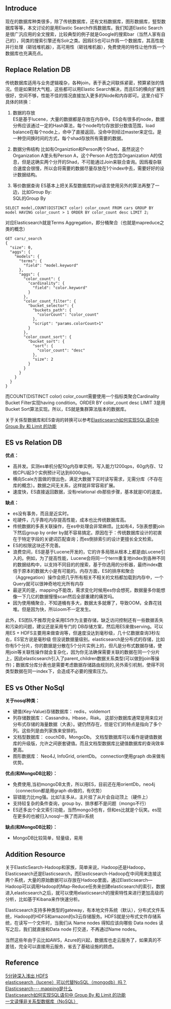 Introduce
---------
现在的数据库种类很多，除了传统数据库，还有文档数据库，图形数据库，竪型数据库等等，本文讨论的是用Elastic Search作爲数据库。我们知道Elastic Search是很广汎应用的全文搜索，比较典型的例子就是Google的搜索bar（当然人家有自己的），同类的搜索引擎还有Solr之类。因爲ES也可以作爲一个数据库，其高性能并行处理（砸钱堆机器），高可用性（砸钱堆机器），免费使用的特性让他作爲一个数据库也充满亮点。

Replace Relation DB
-------------------
传统数据库适用与业务逻辑複杂，各种join，表于表之间联係紧密，预算紧张的情况。但是如果财大气粗，这些都可以用Elastic Search解决，而且ES的横向扩展性很好，空间不够，性能不佳的情况直接加入更多的Node和内存即可。这里介绍下具体的转换：

1. 数据的存放  
ES是基于lucene，大量的数据都是存放在内存中。ES会有很多的node，数据分佈应该通过一定的Hash算法，每个node均匀存放部分数值范围，load balance在每个node上，命中了直接返回，没命中则经过master来定位。是一种空间换时间的方式，每个shad存放所有需要的数据。

2. 数据分佈结构
比如有Organiztion和Person两个Shad，虽然说这个Organization A里头有Person A，这个Person A也包含Organization A的信息，但是这确实两个分开的Shad，不可能通过Join来联合查询。因爲複杂联合速度会很慢，所以会将需要的数据尽量存放在1个index中去，需要好好的设计数据结构。

3. 等价数据查询
ES基本上把关系型数据库的sql语言使用另外的算法再整了一边，比如Group By:  
SQL的Group By
```
SELECT model,COUNT(DISTINCT color) color_count FROM cars GROUP BY model HAVING color_count > 1 ORDER BY color_count desc LIMIT 2;
```
对应Elasticsearch就是Terms Aggregation，即分桶聚合（也就是mapreduce之类的概念）
```
GET cars/_search
{
  "size": 0,
  "aggs": {
    "models": {
      "terms": {
        "field": "model.keyword"
      },
      "aggs": {
        "color_count": {
          "cardinality": {
            "field": "color.keyword"
          }
        },
        "color_count_filter": {
          "bucket_selector": {
            "buckets_path": {
              "colorCount": "color_count"
            },
            "script": "params.colorCount>1"
          }
        },
        "color_count_sort": {
          "bucket_sort": {
            "sort": {
              "color_count": "desc"
            },
            "size": 2
          }
        }
      }
    }
  }
}
```
而COUNT(DISTINCT color) color_count需要使用一个指标类聚合Cardinality Bucket Filter实现having condition。ORDER BY color_count desc LIMIT 3是用Bucket Sort算法实现。所以，ES就是集群算法版本的数据库。 
 
关于关係型数据库和ES查询的转换可以参考[Elasticsearch如何实现SQL语句中 Group By 和 Limit 的功能](https://segmentfault.com/a/1190000014946753)

ES vs Relation DB
-----------------
__优点：__  
* 高并发。实测es单机分配10g内存单实例，写入能力1200qps，60g内存、12核CPU起3个实例预计可达到6000qps。 
* 横向Scale方面做的很出色，满足大数据下实时读写需求，无需分库（不存在库的概念）。数据之间无关系，这样就非常容易扩展。
* 速度快，ES直接返回数据，没有relational db那些步骤，基本就是IO的速度。

__缺点：__  
* es没有事务，而且是近实时。
* 吃硬件，几乎靠吃内存提高性能，成本也比传统数据库高。
* 传统数据的多表关联操作，在es中处理会非常麻烦。比如有4，5张表想要join下然后group by order by就不容易搞定。原因在于：传统数据库设计的初衷在于特定字段的关键词匹配查询；而es倒排索引的设计更擅长全文检索。
* ES的权限这块还不完善。
* 浪费空间，ES是基于Lucene开发的，它的许多局限从根本上都是由Lucene引入的。例如，为了提高性能，Lucene会将同一个term重复地index到各种不同的数据结构中，以支持不同目的的搜索，基于你选用的分析器，最终index数倍于原本的数据大小是有可能的。内存方面，ES的排序和聚合（Aggregation）操作会把几乎所有相关不相关的文档都加载到内存中，一个Query就可以很神奇地吃光所有内存
* 最逆天的是，mapping不能改，需求变化时候用es你会想死，数据量多你能想像一下几亿的数据慢慢scan然后全部重建的痛苦吗。
* 因为使用桶聚合，不知道桶有多大，数据太多就爆了，导致OOM，全靠花钱堆。但是因为快，所以oom不一定发生。  

此外，ES团队不推荐完全采用ES作为主要存储，缺乏访问控制还有一些数据丢失和污染的问题，建议还是采用专门的 DB存储方案，然后用ES来做serving。可以用ES + HDFS主要用来做查询等，但速度没达到毫秒级，几十亿数据查询3秒左右，ES官方说是毫秒级 但没说数据量级别。elasticsearch是分布式的存储，比如你有5个分片，你的数据是分散在5个分片实例上的，但凡是分布式数据存储，使用join等关联性操作就会复杂化，因为你无法确保需要关联的数据在同一个分片上，因此elasticsearch引入了parent_children数据关系类型(可以做到join等操作)；数据库分库分表也是需要考虑数据存储路由规则的,另外索引机制，使得不同类型数据在同一index下，会造成不必要的搜索压力。

ES vs Other NoSql
-----------------

__关于nosql种类：__    
* 键值(Key-Value)存储数据库： redis，voldemort
* 列存储数据库： Cassandra，Hbase，Riak。 这部分数据库通常是用来应对分布式存储的海量数据（大表）。键仍然存在，但是它们的特点是指向了多个列。这些列是由列家族来安排的。
* 文档型数据库： couchDB，MongoDb。 文档型数据库可以看作是键值数据库的升级版，允许之间嵌套键值。而且文档型数据库比键值数据库的查询效率更高。
* 图形数据库： Neo4J, InfoGrid, orientDb。 connection使用graph db来做有优势。

__优点(和MongoDB比较）：__    
* 免费使用,当初mongoDB太贵，所以用ES，目前还在用orientDb，neo4j（connection都是用graph db做的，有优势）
* 容错能力比mg强。比如1主多从，主片挂了从片会自动顶上（硬件上）
* 支持较复杂的条件查询，group by、排序都不是问题（mongo不行）
* ES还多出个全文索引功能，当然mongo3也有，但和es比就是个玩笑。es现在更多的也被归入nosql一族了而非ir系统

__缺点(和MongoDB比较）：__  
* MongoDB比较简单，轻量级，易用


Addition Resource
-----------------
关于ElasticSearch-Hadoop和家族，简单来说，Hadoop还是Hadoop，Elasticsearch还是Elasticsearch，而Elasticsearch-Hadoop在中间用来连接这两个系统，大量的原始数据可以存放在Hadoop里面，通过Elasticsearch—Hadoop可以调用Hadoop的Map-Reduce任务来创建elasticsearch的索引，数据进入elasticsearch之后，就可以使用elasticsearch的搜索特性来进行更加高级的分析，比如基于Kibana来作快速分析。

Elasticsearch支持多种类型的gateway，有本地文件系统（默认），分布式文件系统，Hadoop的HDFS和amazon的s3云存储服务。HDFS就是分布式文件存储系统，在读写一个文件时，当我们从 Name nodes 得知应该向哪些 Data nodes 读写之后，我们就直接和Data node 打交道，不再通过Name nodes。

当然这些年由于云比如AWS，Azure的兴起，数据库也走云服务了，如果真的不差钱，完全可以直接用云服务，省去了基础设施的顾虑。

Reference
---------
[5分钟深入浅出 HDFS](https://zhuanlan.zhihu.com/p/20267586)  
[elasticsearch（lucene）可以代替NoSQL（mongodb）吗？](https://www.zhihu.com/question/25535889)  
[Elasticsearch--- mapping是什么](https://www.jianshu.com/p/7cf6af033823)  
[Elasticsearch如何实现SQL语句中 Group By 和 Limit 的功能](https://segmentfault.com/a/1190000014946753)  
[一文读懂非关系型数据库（NoSQL）](https://www.jianshu.com/p/2d2a951fe0df)  
